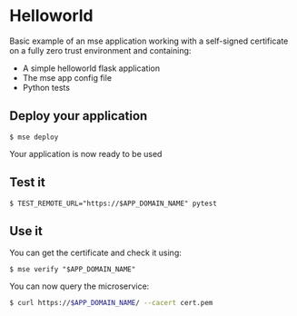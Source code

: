 # Helloworld

Basic example of an mse application working with a self-signed certificate on a fully zero trust environment and containing:
- A simple helloworld flask application
- The mse app config file
- Python tests

## Deploy your application

```console
$ mse deploy 
```

Your application is now ready to be used

## Test it

```console
$ TEST_REMOTE_URL="https://$APP_DOMAIN_NAME" pytest
```

## Use it 

You can get the certificate and check it using:

```console
$ mse verify "$APP_DOMAIN_NAME"
```

You can now query the microservice:

```sh
$ curl https://$APP_DOMAIN_NAME/ --cacert cert.pem
```